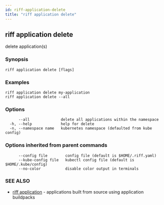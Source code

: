 ```yaml
---
id: riff-application-delete
title: "riff application delete"
---
```

## riff application delete

delete application(s)

### Synopsis

<todo>

```
riff application delete [flags]
```

### Examples

```
riff application delete my-application
riff application delete --all
```

### Options

```
      --all              delete all applications within the namespace
  -h, --help             help for delete
  -n, --namespace name   kubernetes namespace (defaulted from kube config)
```

### Options inherited from parent commands

```
      --config file        config file (default is $HOME/.riff.yaml)
      --kube-config file   kubectl config file (default is $HOME/.kube/config)
      --no-color           disable color output in terminals
```

### SEE ALSO

* [riff application](riff_application.md)	 - applications built from source using application buildpacks

